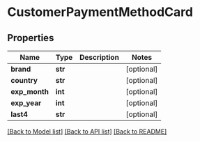 # CustomerPaymentMethodCard

## Properties

Name | Type | Description | Notes
------------ | ------------- | ------------- | -------------
**brand** | **str** |  | [optional] 
**country** | **str** |  | [optional] 
**exp_month** | **int** |  | [optional] 
**exp_year** | **int** |  | [optional] 
**last4** | **str** |  | [optional] 

[[Back to Model list]](../README.md#documentation-for-models) [[Back to API list]](../README.md#documentation-for-api-endpoints) [[Back to README]](../README.md)


